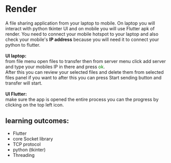 <h1>Render</h1>
<p>A file sharing application from your laptop to mobile. On laptop you will interact with python tkinter UI and on mobile you will use
    Flutter apk of render. You need to connect your mobile hotspot to your laptop and also check your mobile's <strong>IP address</strong> because you will
    need it to connect your python to flutter.</br>
    </br>
    <strong>UI laptop:</strong></br>
    from file menu open files to transfer then from server menu click add server and type your mobiles IP in there and press <span style="color:green">ok</span>.</br>
    After this you can review your selected files and delete them from selected files panel if you want to after this you can press Start sending button and transfer will start.</br></br>
    <strong>UI Flutter:</strong></br>
    make sure the app is opened the entire process you can the progress by clicking on the top left icon.
</p>


<h2>learning outcomes:</h2>
    <ul>
        <li>Flutter</li>
        <li>core Socket library</li>
        <li>TCP protocol</li>
        <li>python (tkinter)</li>
        <li>Threading</li>
    </ul>
